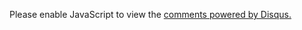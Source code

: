 <section class="comment">
<!-- 多说评论框 start -->
	<div class="ds-thread" data-thread-key="{{ page.url | remove:'index.html' }}" data-title="{{ page.title }}" data-url="{{ site.url }}{{ page.url | remove:'index.html' }}"></div>
<!-- 多说评论框 end -->
<!-- 多说公共JS代码 start (一个网页只需插入一次) -->
<script type="text/javascript">
var duoshuoQuery = {short_name:"geeklu"};
	(function() {
		var ds = document.createElement('script');
		ds.type = 'text/javascript';ds.async = true;
		ds.src = (document.location.protocol == 'https:' ? 'https:' : 'https:') + '//static.duoshuo.com/embed.js';
		ds.charset = 'UTF-8';
		(document.getElementsByTagName('head')[0] 
		 || document.getElementsByTagName('body')[0]).appendChild(ds);
	})();
	</script>
<!-- 多说公共JS代码 end -->

<noscript>Please enable JavaScript to view the <a href="https://disqus.com/?ref_noscript">comments powered by Disqus.</a></noscript>
</section>

  <!-- UY BEGIN -->
  <div id="uyan_frame">
  </div>
  <script type="text/javascript" src="https://v2.uyan.cc/code/uyan.js?uid=1987043">
  </script>
  <!-- UY END -->
